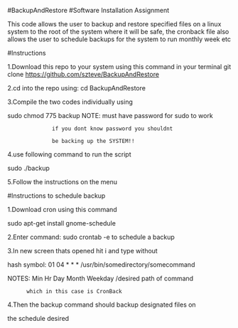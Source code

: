 #BackupAndRestore
#Software Installation Assignment 

This code allows the user to backup and restore specified
files on a linux system to the root of the system
where it will be safe, the cronback file also allows the user to
schedule backups for the system to run monthly week etc

#Instructions

1.Download this repo to your system using this command in your terminal
  git clone https://github.com/szteve/BackupAndRestore

2.cd into the repo using: cd BackupAndRestore

3.Compile the two codes individually using 

  sudo chmod 775 backup NOTE: must have password for sudo to work

			      if you dont know password you shouldnt

			      be backing up the SYSTEM!!

4.use following command to run the script

  sudo ./backup

5.Follow the instructions on the menu

#Instructions to schedule backup

1.Download cron using this command

  sudo apt-get install gnome-schedule

2.Enter command: sudo crontab -e to schedule a backup

3.In new screen thats opened hit i and type without

  hash symbol: 01 04 * * * /usr/bin/somedirectory/somecommand

  NOTES:      Min Hr Day Month Weekday /desired path of command

	      which in this case is CronBack 

4.Then the backup command should backup designated files on

  the schedule desired
